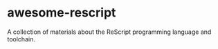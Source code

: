 # awesome-rescript
A collection of materials about the ReScript programming language and toolchain.
